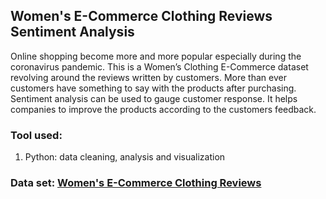 ## Women's E-Commerce Clothing Reviews Sentiment Analysis </br>

Online shopping become more and more popular especially during the coronavirus pandemic. This is a Women’s Clothing E-Commerce dataset revolving around the reviews written by customers. More than ever customers have something to say with the products after purchasing. Sentiment analysis can be used to gauge customer response. It helps companies to improve the products according to the customers feedback. 

### Tool used:
1. Python: data cleaning, analysis and visualization

### Data set:  [Women's E-Commerce Clothing Reviews](https://www.kaggle.com/nicapotato/womens-ecommerce-clothing-reviews)




